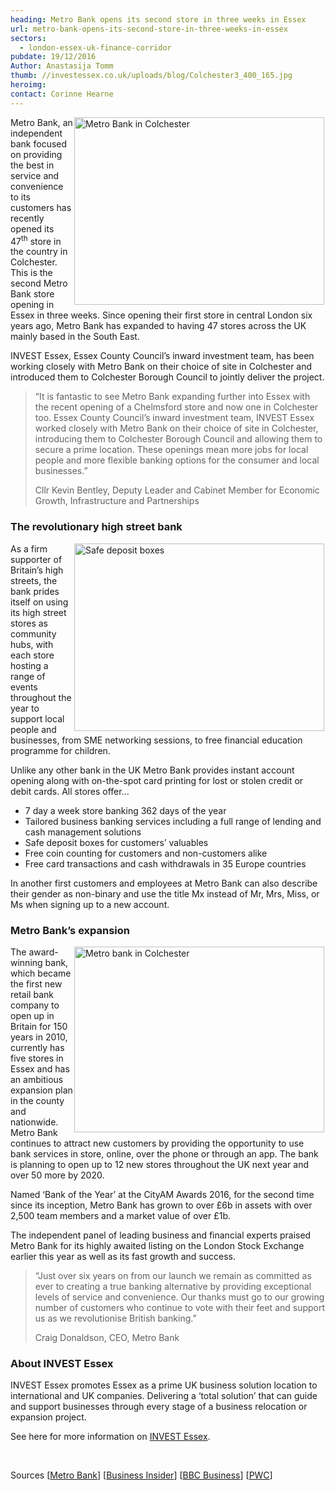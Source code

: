 ```yaml
---
heading: Metro Bank opens its second store in three weeks in Essex
url: metro-bank-opens-its-second-store-in-three-weeks-in-essex
sectors:
  - london-essex-uk-finance-corridor 
pubdate: 19/12/2016
Author: Anastasija Tomm
thumb: //investessex.co.uk/uploads/blog/Colchester3_400_165.jpg
heroimg: 
contact: Corinne Hearne
---
```

<p><img alt='Metro Bank in Colchester' src='http://www.investessex.co.uk/uploads/about/Colchester_700.jpg' style='width: 400px; height: 300px; margin-left: 2px; margin-right: 2px; float: right;'/>Metro Bank, an independent bank focused on providing the best in service and convenience to its customers has recently opened its 47<sup>th</sup> store in the country in Colchester. This is the second Metro Bank store opening in Essex in three weeks. Since opening their first store in central London six years ago, Metro Bank has expanded to having 47 stores across the UK mainly based in the South East.</p><p>INVEST Essex, Essex County Council’s inward investment team, has been working closely with Metro Bank on their choice of site in Colchester and introduced them to Colchester Borough Council to jointly deliver the project.</p><blockquote><p>“It is fantastic to see Metro Bank expanding further into Essex with the recent opening of a Chelmsford store and now one in Colchester too. Essex County Council’s inward investment team, INVEST Essex worked closely with Metro Bank on their choice of site in Colchester, introducing them to Colchester Borough Council and allowing them to secure a prime location. These openings mean more jobs for local people and more flexible banking options for the consumer and local businesses.”</p><p>Cllr Kevin Bentley, Deputy Leader and Cabinet Member for Economic Growth, Infrastructure and Partnerships</p></blockquote><h3>The revolutionary high street bank</h3><p><img alt='Safe deposit boxes' src='http://www.investessex.co.uk/uploads/about/Metro_Bank_037_400.jpg' style='width: 400px; height: 300px; margin-left: 2px; margin-right: 2px; float: right;'/>As a firm supporter of Britain’s high streets, the bank prides itself on using its high street stores as community hubs, with each store hosting a range of events throughout the year to support local people and businesses, from SME networking sessions, to free financial education programme for children.</p><p>Unlike any other bank in the UK Metro Bank provides instant account opening along with on-the-spot card printing for lost or stolen credit or debit cards. All stores offer…</p><ul><li>7 day a week store banking 362 days of the year</li><li>Tailored business banking services including a full range of lending and cash management solutions</li><li>Safe deposit boxes for customers’ valuables</li><li>Free coin counting for customers and non-customers alike</li><li>Free card transactions and cash withdrawals in 35 Europe countries</li></ul><p>In another first customers and employees at Metro Bank can also describe their gender as non-binary and use the title Mx instead of Mr, Mrs, Miss, or Ms when signing up to a new account.</p><h3>Metro Bank’s expansion</h3><p><img alt='Metro bank in Colchester' src='http://www.investessex.co.uk/uploads/about/Colchester3_400.jpg' style='width: 400px; height: 297px; margin-left: 2px; margin-right: 2px; float: right;'/>The award-winning bank, which became the first new retail bank company to open up in Britain for 150 years in 2010, currently has five stores in Essex and has an ambitious expansion plan in the county and nationwide. Metro Bank continues to attract new customers by providing the opportunity to use bank services in store, online, over the phone or through an app. The bank is planning to open up to 12 new stores throughout the UK next year and over 50 more by 2020.</p><p>Named ‘Bank of the Year’ at the CityAM Awards 2016, for the second time since its inception, Metro Bank has grown to over £6b in assets with over 2,500 team members and a market value of over £1b.</p><p>The independent panel of leading business and financial experts praised Metro Bank for its highly awaited listing on the London Stock Exchange earlier this year as well as its fast growth and success.</p><blockquote><p>“Just over six years on from our launch we remain as committed as ever to creating a true banking alternative by providing exceptional levels of service and convenience. Our thanks must go to our growing number of customers who continue to vote with their feet and support us as we revolutionise British banking.”</p><p>Craig Donaldson, CEO, Metro Bank</p></blockquote><h3>About INVEST Essex</h3><p>INVEST Essex promotes Essex as a prime UK business solution location to international and UK companies. Delivering a ‘total solution’ that can guide and support businesses through every stage of a business relocation or expansion project.</p><p>See here for more information on <a href='../index.html' target='_blank'>INVEST Essex</a>.</p><p> </p><p>Sources [<a href='https://www.metrobankonline.co.uk/about-us/press-releases/news/metro-bank-brings-the-banking-revolution-to-colchester/' target='_blank'>Metro Bank</a>] [<a href='http://uk.businessinsider.com/metro-bank-chairman-vernon-hill-on-brexit-and-growth-plans-2016-12' target='_blank'>Business Insider</a>] [<a href='http://www.bbc.co.uk/news/business-36268324' target='_blank'>BBC Business</a>] [<a href='http://pwc.blogs.com/press_room/2016/10/retailers-closing-15-stores-a-day-as-the-high-street-continues-to-reshape-says-pwc-and-the-local-data-company.html' target='_blank'>PWC</a>]</p>